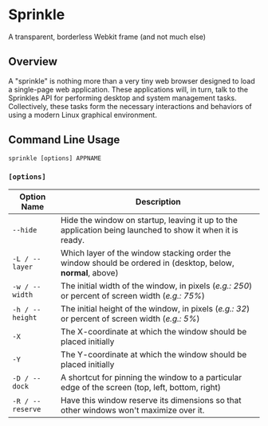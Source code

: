 # Sprinkle
A transparent, borderless Webkit frame (and not much else)

## Overview

A "sprinkle" is nothing more than a very tiny web browser designed to load a single-page web application.  These applications will, in turn, talk to the Sprinkles API for performing desktop and system management tasks.  Collectively, these tasks form the necessary interactions and behaviors of using a modern Linux graphical environment.

## Command Line Usage

```
sprinkle [options] APPNAME
```

### `[options]`

| Option Name     | Description                                                                                                                |
| --------------- | -------------------------------------------------------------------------------------------------------------------------- |
| `--hide`        | Hide the window on startup, leaving it up to the application being launched to show it when it is ready.                   |
| `-L / --layer`  | Which layer of the window stacking order the window should be ordered in (desktop, below, **normal**, above)               |
| `-w / --width`  | The initial width of the window, in pixels (_e.g.: 250_) or percent of screen width (_e.g.: 75%_)                          |
| `-h / --height` | The initial height of the window, in pixels (_e.g.: 32_) or percent of screen width (_e.g.: 5%_)                           |
| `-X`            | The X-coordinate at which the window should be placed initially                                                            |
| `-Y`            | The Y-coordinate at which the window should be placed initially                                                            |
| `-D / --dock`   | A shortcut for pinning the window to a particular edge of the screen (top, left, bottom, right)                            |
| `-R / --reserve`| Have this window reserve its dimensions so that other windows won't maximize over it.                                      |